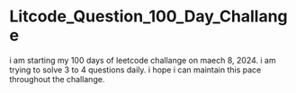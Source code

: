 # Litcode_Question_100_Day_Challange
i am starting my 100 days of leetcode challange on maech 8, 2024. i am trying to solve 3 to 4 questions daily. i hope i can maintain this pace throughout the challange.
